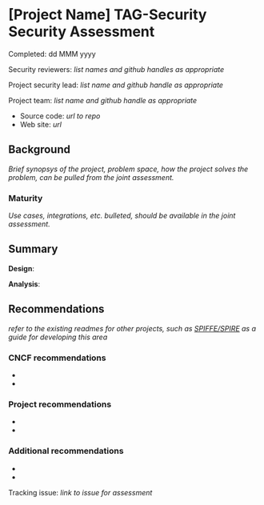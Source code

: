 # [Project Name] TAG-Security Security Assessment

Completed:  dd MMM yyyy

Security reviewers: _list names and github handles as appropriate_

Project security lead: _list name and github handle as appropriate_

Project team:  _list name and github handle as appropriate_

* Source code: _url to repo_
* Web site: _url_

## Background

_Brief synopsys of the project, problem space, how the project solves the problem, can be pulled from the joint assessment._

### Maturity

_Use cases, integrations, etc. bulleted, should be available in the joint assessment._

## Summary

**Design**:

**Analysis**:

## Recommendations

_refer to the existing readmes for other projects, such as [SPIFFE/SPIRE](/community/assessments/projects/spiffe-spire) as a guide for developing this area_

### CNCF recommendations

*
*

### Project recommendations

*
*

### Additional recommendations

*
*

Tracking issue: _link to issue for assessment_
